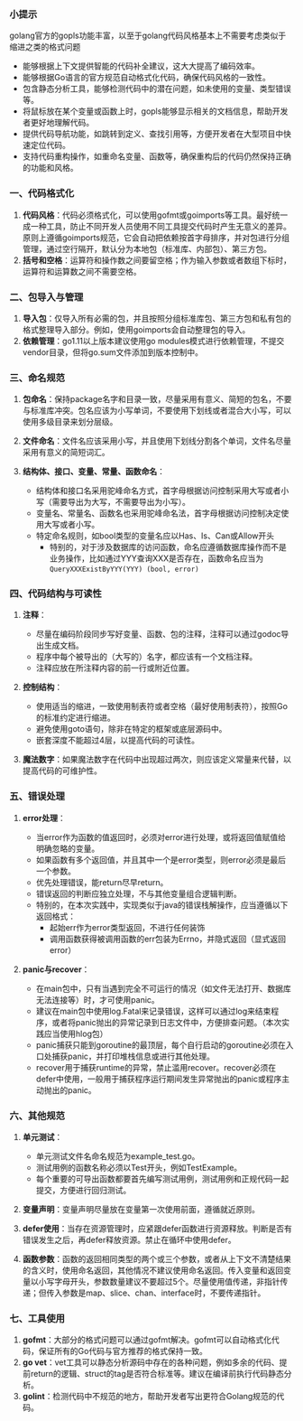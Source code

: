 ### 小提示

golang官方的gopls功能丰富，以至于golang代码风格基本上不需要考虑类似于缩进之类的格式问题

* 能够根据上下文提供智能的代码补全建议，这大大提高了编码效率。
* 能够根据Go语言的官方规范自动格式化代码，确保代码风格的一致性。
* 包含静态分析工具，能够检测代码中的潜在问题，如未使用的变量、类型错误等。
* 将鼠标放在某个变量或函数上时，gopls能够显示相关的文档信息，帮助开发者更好地理解代码。
* 提供代码导航功能，如跳转到定义、查找引用等，方便开发者在大型项目中快速定位代码。
* 支持代码重构操作，如重命名变量、函数等，确保重构后的代码仍然保持正确的功能和风格。


### 一、代码格式化

1. **代码风格**：代码必须格式化，可以使用gofmt或goimports等工具。最好统一成一种工具，防止不同开发人员使用不同工具提交代码时产生无意义的差异。原则上遵循goimports规范，它会自动把依赖按首字母排序，并对包进行分组管理，通过空行隔开，默认分为本地包（标准库、内部包）、第三方包。
2. **括号和空格**：运算符和操作数之间要留空格；作为输入参数或者数组下标时，运算符和运算数之间不需要空格。

### 二、包导入与管理

1. **导入包**：仅导入所有必需的包，并且按照分组标准库包、第三方包和私有包的格式整理导入部分。例如，使用goimports会自动整理包的导入。
2. **依赖管理**：go1.11以上版本建议使用go modules模式进行依赖管理，不提交vendor目录，但将go.sum文件添加到版本控制中。

### 三、命名规范

1. **包命名**：保持package名字和目录一致，尽量采用有意义、简短的包名，不要与标准库冲突。包名应该为小写单词，不要使用下划线或者混合大小写，可以使用多级目录来划分层级。
2. **文件命名**：文件名应该采用小写，并且使用下划线分割各个单词，文件名尽量采用有意义的简短词汇。
3. **结构体、接口、变量、常量、函数命名**：

	* 结构体和接口名采用驼峰命名方式，首字母根据访问控制采用大写或者小写（需要导出为大写，不需要导出为小写）。
	* 变量名、常量名、函数名也采用驼峰命名法，首字母根据访问控制决定使用大写或者小写。
	* 特定命名规则，如bool类型的变量名应以Has、Is、Can或Allow开头
        * 特别的，对于涉及数据库的访问函数，命名应遵循数据库操作而不是业务操作，比如通过YYY查询XXX是否存在，函数命名应当为`QueryXXXExistByYYY(YYY) (bool, error)`

### 四、代码结构与可读性

1. **注释**：

	* 尽量在编码阶段同步写好变量、函数、包的注释，注释可以通过godoc导出生成文档。
	* 程序中每个被导出的（大写的）名字，都应该有一个文档注释。
	* 注释应放在所注释内容的前一行或附近位置。

2. **控制结构**：

	* 使用适当的缩进，一致使用制表符或者空格（最好使用制表符），按照Go的标准约定进行缩进。
	* 避免使用goto语句，除非在特定的框架或底层源码中。
	* 嵌套深度不能超过4层，以提高代码的可读性。

3. **魔法数字**：如果魔法数字在代码中出现超过两次，则应该定义常量来代替，以提高代码的可维护性。

### 五、错误处理

1. **error处理**：

	* 当error作为函数的值返回时，必须对error进行处理，或将返回值赋值给明确忽略的变量。
	* 如果函数有多个返回值，并且其中一个是error类型，则error必须是最后一个参数。
	* 优先处理错误，能return尽早return。
	* 错误返回的判断应独立处理，不与其他变量组合逻辑判断。
    * 特别的，在本次实践中，实现类似于java的错误栈解操作，应当遵循以下返回格式：
        * 起始err作为error类型返回，不进行任何装饰
        * 调用函数获得被调用函数的err包装为Errno，并隐式返回（显式返回error）

2. **panic与recover**：

	* 在main包中，只有当遇到完全不可运行的情况（如文件无法打开、数据库无法连接等）时，才可使用panic。
	* 建议在main包中使用log.Fatal来记录错误，这样可以通过log来结束程序，或者将panic抛出的异常记录到日志文件中，方便排查问题。（本次实践应当使用hlog包）
	* panic捕获只能到goroutine的最顶层，每个自行启动的goroutine必须在入口处捕获panic，并打印堆栈信息或进行其他处理。
	* recover用于捕获runtime的异常，禁止滥用recover。recover必须在defer中使用，一般用于捕获程序运行期间发生异常抛出的panic或程序主动抛出的panic。

### 六、其他规范

1. **单元测试**：

	* 单元测试文件名命名规范为example_test.go。
	* 测试用例的函数名称必须以Test开头，例如TestExample。
	* 每个重要的可导出函数都要首先编写测试用例，测试用例和正规代码一起提交，方便进行回归测试。

2. **变量声明**：变量声明尽量放在变量第一次使用前面，遵循就近原则。
3. **defer使用**：当存在资源管理时，应紧跟defer函数进行资源释放。判断是否有错误发生之后，再defer释放资源。禁止在循环中使用defer。
4. **函数参数**：函数的返回相同类型的两个或三个参数，或者从上下文不清楚结果的含义时，使用命名返回，其他情况不建议使用命名返回。传入变量和返回变量以小写字母开头，参数数量建议不要超过5个。尽量使用值传递，非指针传递；但传入参数是map、slice、chan、interface时，不要传递指针。

### 七、工具使用

1. **gofmt**：大部分的格式问题可以通过gofmt解决。gofmt可以自动格式化代码，保证所有的Go代码与官方推荐的格式保持一致。
2. **go vet**：vet工具可以静态分析源码中存在的各种问题，例如多余的代码、提前return的逻辑、struct的tag是否符合标准等。建议在编译前执行代码静态分析。
3. **golint**：检测代码中不规范的地方，帮助开发者写出更符合Golang规范的代码。